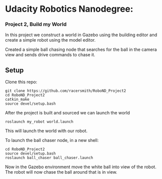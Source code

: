 # Udacity Robotics Nanodegree:
### Project 2, Build my World
In this project we construct a world in Gazebo using the building editor and create a simple robot using the model editor.

Created a simple ball chasing node that searches for the ball in the camera view and sends drive commands to chase it.

## Setup
Clone this repo:
``` shell
git clone https://github.com/racersmith/RoboND_Project2
cd RoboND_Project2
catkin_make
source devel/setup.bash
```

After the project is built and sourced we can launch the world
``` shell
roslaunch my_robot world.launch
```

This will launch the world with our robot.

To launch the ball chaser node, in a new shell:
``` shell
cd RoboND_Project2
source devel/setup.bash
roslaunch ball_chaser ball_chaser.launch
```

Now in the Gazebo environment move the white ball into view of the robot.  
The robot will now chase the ball around that is in view.
